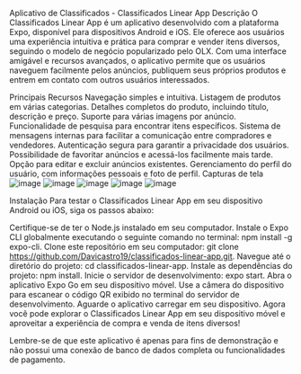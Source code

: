 Aplicativo de Classificados - Classificados Linear App
Descrição
O Classificados Linear App é um aplicativo desenvolvido com a plataforma Expo, disponível para dispositivos Android e iOS. Ele oferece aos usuários uma experiência intuitiva e prática para comprar e vender itens diversos, seguindo o modelo de negócio popularizado pelo OLX. Com uma interface amigável e recursos avançados, o aplicativo permite que os usuários naveguem facilmente pelos anúncios, publiquem seus próprios produtos e entrem em contato com outros usuários interessados.

Principais Recursos
Navegação simples e intuitiva.
Listagem de produtos em várias categorias.
Detalhes completos do produto, incluindo título, descrição e preço.
Suporte para várias imagens por anúncio.
Funcionalidade de pesquisa para encontrar itens específicos.
Sistema de mensagens internas para facilitar a comunicação entre compradores e vendedores.
Autenticação segura para garantir a privacidade dos usuários.
Possibilidade de favoritar anúncios e acessá-los facilmente mais tarde.
Opção para editar e excluir anúncios existentes.
Gerenciamento do perfil do usuário, com informações pessoais e foto de perfil.
Capturas de tela
![image](https://github.com/Davicastro19/classificados-linear-app/assets/48842971/b42288b2-9f57-4876-a789-ac350bfdfa11)
![image](https://github.com/Davicastro19/classificados-linear-app/assets/48842971/284c03ed-fc07-4ed5-8535-a128488fc863)
![image](https://github.com/Davicastro19/classificados-linear-app/assets/48842971/a1615935-7a63-4d44-aada-e112c652ba8f)
![image](https://github.com/Davicastro19/classificados-linear-app/assets/48842971/9ba6380a-fd12-492e-9683-3cda746b8fca)
![image](https://github.com/Davicastro19/classificados-linear-app/assets/48842971/cdc2d825-4a3c-49ee-a728-ce271cd1e99f)


Instalação
Para testar o Classificados Linear App em seu dispositivo Android ou iOS, siga os passos abaixo:

Certifique-se de ter o Node.js instalado em seu computador.
Instale o Expo CLI globalmente executando o seguinte comando no terminal: npm install -g expo-cli.
Clone este repositório em seu computador: git clone https://github.com/Davicastro19/classificados-linear-app.git.
Navegue até o diretório do projeto: cd classificados-linear-app.
Instale as dependências do projeto: npm install.
Inicie o servidor de desenvolvimento: expo start.
Abra o aplicativo Expo Go em seu dispositivo móvel.
Use a câmera do dispositivo para escanear o código QR exibido no terminal do servidor de desenvolvimento.
Aguarde o aplicativo carregar em seu dispositivo.
Agora você pode explorar o Classificados Linear App em seu dispositivo móvel e aproveitar a experiência de compra e venda de itens diversos!

Lembre-se de que este aplicativo é apenas para fins de demonstração e não possui uma conexão de banco de dados completa ou funcionalidades de pagamento.
